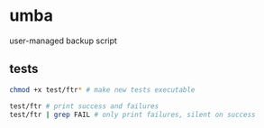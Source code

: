 # umba
user-managed backup script

## tests

```sh
chmod +x test/ftr* # make new tests executable

test/ftr # print success and failures
test/ftr | grep FAIL # only print failures, silent on success
```
